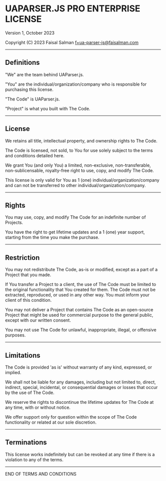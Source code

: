 # UAPARSER.JS PRO ENTERPRISE LICENSE

Version 1, October 2023

Copyright (C) 2023 Faisal Salman <f+ua-parser-js@faisalman.com>

---

## Definitions

"We" are the team behind UAParser.js.

"You" are the individual/organization/company who is responsible for purchasing this license.

"The Code" is UAParser.js.

"Project" is what you built with The Code.

---

## License

We retains all title, intellectual property, and ownership rights to The Code.

The Code is licensed, not sold, to You for use solely subject to the terms and conditions detailed here.

We grant You (and only You) a limited, non-exclusive, non-transferable, non-sublicensable, royalty-free right to use, copy, and modify The Code.

This license is only valid for You as 1 (one) individual/organization/company and can not be transferred to other individual/organization/company.

---

## Rights

You may use, copy, and modify The Code for an indefinite number of Projects.

You have the right to get lifetime updates and a 1 (one) year support, starting from the time you make the purchase.

---

## Restriction

You may not redistribute The Code, as-is or modified, except as a part of a Project that you made.

If You transfer a Project to a client, the use of The Code must be limited to the original functionality that You created for them. The Code must not be extracted, reproduced, or used in any other way. You must inform your client of this condition.

You may not deliver a Project that contains The Code as an open-source Project that might be used for commercial purpose to the general public, except with our written consent.

You may not use The Code for unlawful, inappropriate, illegal, or offensive purposes.

---

## Limitations

The Code is provided 'as is' without warranty of any kind, expressed, or implied. 

We shall not be liable for any damages, including but not limited to, direct, indirect, special, incidental, or consequential damages or losses that occur by the use of The Code.

We reserve the rights to discontinue the lifetime updates for The Code at any time, with or without notice.

We offer support only for question within the scope of The Code functionality or related at our sole discretion.

---

## Terminations

This license works indefinitely but can be revoked at any time if there is a violation to any of the terms.

---

END OF TERMS AND CONDITIONS